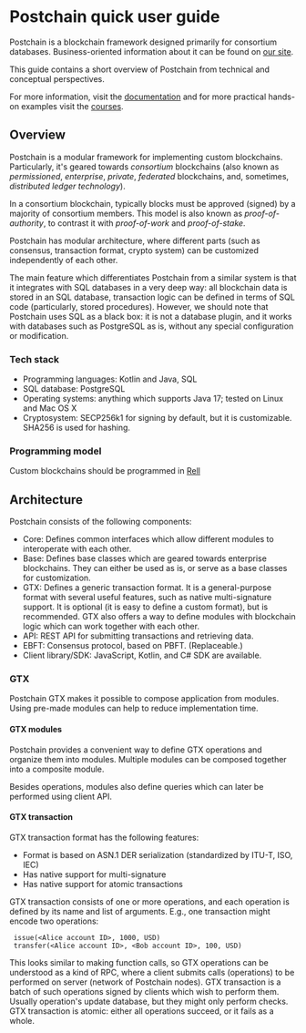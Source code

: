# Postchain quick user guide

Postchain is a blockchain framework designed primarily for consortium databases. Business-oriented information about it
can be found on [our site](https://chromaway.com/technology).

This guide contains a short overview of Postchain from technical and conceptual perspectives.

For more information, visit the [documentation](https://docs.chromia.com/) and for more practical hands-on examples
visit the [courses](https://learn.chromia.com/).

## Overview

Postchain is a modular framework for implementing custom blockchains. Particularly,
it's geared towards _consortium_ blockchains (also known as _permissioned_, _enterprise_,
_private_, _federated_ blockchains, and, sometimes, _distributed ledger technology_).

In a consortium blockchain, typically blocks must be approved (signed) by a majority of consortium
members. This model is also known as _proof-of-authority_, to contrast it with _proof-of-work_ and _proof-of-stake_.

Postchain has modular architecture, where different parts (such as consensus, transaction format,
crypto system) can be customized independently of each other.

The main feature which differentiates Postchain from a similar system is that it integrates with
SQL databases in a very deep way: all blockchain data is stored in an SQL database, transaction
logic can be defined in terms of SQL code (particularly, stored procedures). However, we should note
that Postchain uses SQL as a black box: it is not a database plugin, and it works with databases
such as PostgreSQL as is, without any special configuration or modification.

### Tech stack

* Programming languages: Kotlin and Java, SQL
* SQL database: PostgreSQL
* Operating systems: anything which supports Java 17; tested on Linux and Mac OS X
* Cryptosystem: SECP256k1 for signing by default, but it is customizable. SHA256 is used for hashing.

### Programming model

Custom blockchains should be programmed in [Rell](https://docs.chromia.com/category/rell-language)

## Architecture

Postchain consists of the following components:

* Core: Defines common interfaces which allow different modules to interoperate with each other.
* Base: Defines base classes which are geared towards enterprise blockchains. They can either be used as is, or
  serve as a base classes for customization.
* GTX: Defines a generic transaction format. It is a general-purpose format with several useful features, such
  as native multi-signature support. It is optional (it is easy to define a custom format), but is recommended.
  GTX also offers a way to define modules with blockchain logic which can work together with each other.
* API: REST API for submitting transactions and retrieving data.
* EBFT: Consensus protocol, based on PBFT. (Replaceable.)
* Client library/SDK: JavaScript, Kotlin, and C# SDK are available.

### GTX

Postchain GTX makes it possible to compose application from modules. Using pre-made modules can help to reduce
implementation time.

#### GTX modules

Postchain provides a convenient way to define GTX operations and organize them into modules.
Multiple modules can be composed together into a composite module.

Besides operations, modules also define queries which can later be performed using client API.

#### GTX transaction

GTX transaction format has the following features:

* Format is based on ASN.1 DER serialization (standardized by ITU-T, ISO, IEC)
* Has native support for multi-signature
* Has native support for atomic transactions

GTX transaction consists of one or more operations, and each operation is defined by its name and list of arguments.
E.g., one transaction might encode two operations:

     issue(<Alice account ID>, 1000, USD)
     transfer(<Alice account ID>, <Bob account ID>, 100, USD)

This looks similar to making function calls, so GTX operations can be understood as a kind of RPC, where a client
submits calls (operations) to be performed on server (network of Postchain nodes). GTX transaction is a batch
of such operations signed by clients which wish to perform them. Usually operation's update database, but they might
only perform checks. GTX transaction is atomic: either all operations succeed, or it fails as a whole.